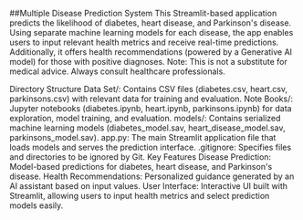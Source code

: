 ##Multiple Disease Prediction System
This Streamlit-based application predicts the likelihood of diabetes, heart disease, and Parkinson's disease. Using separate machine learning models for each disease, the app enables users to input relevant health metrics and receive real-time predictions. Additionally, it offers health recommendations (powered by a Generative AI model) for those with positive diagnoses. Note: This is not a substitute for medical advice. Always consult healthcare professionals.

Directory Structure
Data Set/: Contains CSV files (diabetes.csv, heart.csv, parkinsons.csv) with relevant data for training and evaluation.
Note Books/: Jupyter notebooks (diabetes.ipynb, heart.ipynb, parkinsons.ipynb) for data exploration, model training, and evaluation.
models/: Contains serialized machine learning models (diabetes_model.sav, heart_disease_model.sav, parkinsons_model.sav).
app.py: The main Streamlit application file that loads models and serves the prediction interface.
.gitignore: Specifies files and directories to be ignored by Git.
Key Features
Disease Prediction: Model-based predictions for diabetes, heart disease, and Parkinson's disease.
Health Recommendations: Personalized guidance generated by an AI assistant based on input values.
User Interface: Interactive UI built with Streamlit, allowing users to input health metrics and select prediction models easily.
